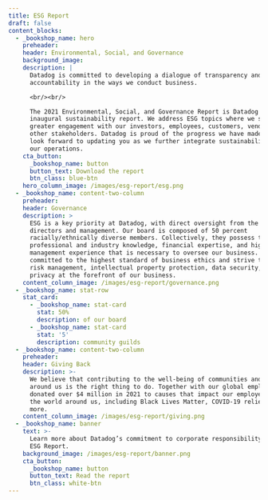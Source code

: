 ```yaml
---
title: ESG Report
draft: false
content_blocks:
  - _bookshop_name: hero
    preheader:
    header: Environmental, Social, and Governance
    background_image:
    description: |
      Datadog is committed to developing a dialogue of transparency and
      accountability in the ways we conduct business.

      <br/><br/>

      The 2021 Environmental, Social, and Governance Report is Datadog's
      inaugural sustainability report. We address ESG topics where we seek
      greater engagement with our investors, employees, customers, vendors, and
      other stakeholders. Datadog is proud of the progress we have made, and we
      look forward to updating you as we further integrate sustainability into
      our operations.
    cta_button:
      _bookshop_name: button
      button_text: Download the report
      btn_class: blue-btn
    hero_column_image: /images/esg-report/esg.png
  - _bookshop_name: content-two-column
    preheader:
    header: Governance
    description: >
      ESG is a key priority at Datadog, with direct oversight from the board of
      directors and management. Our board is composed of 50 percent
      racially/ethnically diverse members. Collectively, they possess the
      professional and industry knowledge, financial expertise, and high-level
      management experience that is necessary to oversee our business. We are
      committed to the highest standard of business ethics and strive to keep
      risk management, intellectual property protection, data security, and
      privacy at the forefront of our business.
    content_column_image: /images/esg-report/governance.png
  - _bookshop_name: stat-row
    stat_card:
      - _bookshop_name: stat-card
        stat: 50%
        description: of our board
      - _bookshop_name: stat-card
        stat: '5'
        description: community guilds
  - _bookshop_name: content-two-column
    preheader:
    header: Giving Back
    description: >-
      We believe that contributing to the well-being of communities and society
      around us is the right thing to do. Together with our global employees, we
      donated over $4 million in 2021 to causes that impact our employees and
      the world around us, including Black Lives Matter, COVID-19 relief, and
      more.
    content_column_image: /images/esg-report/giving.png
  - _bookshop_name: banner
    text: >-
      Learn more about Datadog’s commitment to corporate responsibility in our
      ESG Report.
    background_image: /images/esg-report/banner.png
    cta_button:
      _bookshop_name: button
      button_text: Read the report
      btn_class: white-btn
---
```

